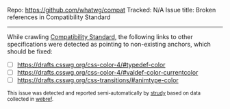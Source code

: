 
Repo: https://github.com/whatwg/compat
Tracked: N/A
Issue title: Broken references in Compatibility Standard

---

While crawling [Compatibility Standard](https://compat.spec.whatwg.org/), the following links to other specifications were detected as pointing to non-existing anchors, which should be fixed:
* [ ] https://drafts.csswg.org/css-color-4/#typedef-color
* [ ] https://drafts.csswg.org/css-color-4/#valdef-color-currentcolor
* [ ] https://drafts.csswg.org/css-transitions/#animtype-color

<sub>This issue was detected and reported semi-automatically by [strudy](https://github.com/w3c/strudy/) based on data collected in [webref](https://github.com/w3c/webref/).</sub>